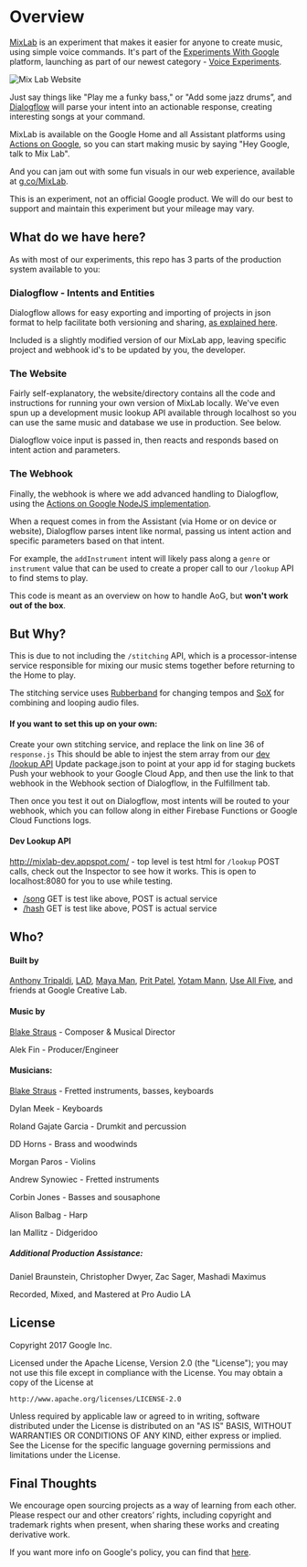 Overview
===

[MixLab] is an experiment that makes it easier for anyone to create music, using simple voice commands. It's part of the [Experiments With Google] platform, launching as part of our newest category - [Voice Experiments].

![Mix Lab Website](https://github.com/googlecreativelab/mix-lab/raw/master/images/mixlab.jpg)

Just say things like "Play me a funky bass," or "Add some jazz drums”, and [Dialogflow] will parse your intent into an actionable response, creating interesting songs at your command.

MixLab is available on the Google Home and all Assistant platforms using [Actions on Google], so you can start making music by saying "Hey Google, talk to Mix Lab".

And you can jam out with some fun visuals in our web experience, available at [g.co/MixLab](g.co/MixLab).

This is an experiment, not an official Google product. We will do our best to support and maintain this experiment but your mileage may vary.


What do we have here?
---

As with most of our experiments, this repo has 3 parts of the production system available to you:

### Dialogflow - Intents and Entities

Dialogflow allows for easy exporting and importing of projects in json format to help facilitate
both versioning and sharing, [as explained here](https://dialogflow.com/docs/best-practices/import-export-for-versions).

Included is a slightly modified version of our MixLab app, leaving specific project and webhook id's to be updated by you, the developer. 

### The Website

Fairly self-explanatory, the website/directory contains all the code and instructions for running
your own version of MixLab locally. We've even spun up a development music lookup API available through localhost so you can use the same music and database we use in production. See below.

Dialogflow voice input is passed in, then reacts and responds based on intent action and parameters.

### The Webhook

Finally, the webhook is where we add advanced handling to Dialogflow, using the [Actions on Google NodeJS implementation](https://github.com/actions-on-google/actions-on-google-nodejs).

When a request comes in from the Assistant (via Home or on device or website), Dialogflow parses intent like normal, passing us intent action and specific parameters based on that intent. 

For example, the `addInstrument` intent will likely pass along a `genre` or `instrument` value that
can be used to create a proper call to our `/lookup` API to find stems to play.

This code is meant as an overview on how to handle AoG, but <b>won't work out of the box</b>.

But Why?
---

This is due to not including the `/stitching` API, which is a processor-intense service 
responsible for mixing our music stems together before returning to the Home to play.

The stitching service uses [Rubberband] for changing tempos and [SoX] for combining 
and looping audio files.  

#### If you want to set this up on your own:
Create your own stitching service, and replace the link on line 36 of `response.js`
This should be able to injest the stem array from our [dev /lookup API](http://mixlab-dev.appspot.com/)
Update package.json to point at your app id for staging buckets
Push your webhook to your Google Cloud App, and then use the link to that webhook in the Webhook section of Dialogflow, in the Fulfillment tab.

Then once you test it out on Dialogflow, most intents will be routed to your webhook, which you can follow along in either Firebase Functions or Google Cloud Functions logs.

#### Dev Lookup API

http://mixlab-dev.appspot.com/ - top level is test html for `/lookup` POST calls, check out the Inspector to see how it works. This is open to localhost:8080 for you to use while testing.

* [/song](http://mixlab-dev.appspot.com/song) GET is test like above, POST is actual service
* [/hash](http://mixlab-dev.appspot.com/hash) GET is test like above, POST is actual service

Who?
---

#### Built by

[Anthony Tripaldi](https://github.com/trippedout), [LAD](http://lucasallendesigns.com/), [Maya Man](https://github.com/mayaman),
[Prit Patel](http://pritpatelfanclub.com/), [Yotam Mann](https://github.com/tambien), [Use All Five](https://useallfive.com/),
and friends at Google Creative Lab.

#### Music by

[Blake Straus](http://blakestraus.com/) - Composer & Musical Director

Alek Fin - Producer/Engineer

#### Musicians:

[Blake Straus](http://blakestraus.com/) - Fretted instruments, basses, keyboards

Dylan Meek - Keyboards

Roland Gajate Garcia - Drumkit and percussion

DD Horns - Brass and woodwinds

Morgan Paros - Violins

Andrew Synowiec - Fretted instruments

Corbin Jones - Basses and sousaphone

Alison Balbag - Harp

Ian Mallitz - Didgeridoo

##### Additional Production Assistance:

Daniel Braunstein, Christopher Dwyer, Zac Sager, Mashadi Maximus

Recorded, Mixed, and Mastered at Pro Audio LA

License
---

Copyright 2017 Google Inc.

Licensed under the Apache License, Version 2.0 (the "License");
you may not use this file except in compliance with the License.
You may obtain a copy of the License at

    http://www.apache.org/licenses/LICENSE-2.0

Unless required by applicable law or agreed to in writing, software
distributed under the License is distributed on an "AS IS" BASIS,
WITHOUT WARRANTIES OR CONDITIONS OF ANY KIND, either express or implied.
See the License for the specific language governing permissions and
limitations under the License.

Final Thoughts
---

We encourage open sourcing projects as a way of learning from each other. Please respect our and other creators’ rights, including copyright and trademark rights when present, when sharing these works and creating derivative work. 

If you want more info on Google's policy, you can find that [here](https://www.google.com/policies/).


[MixLab]: https://mixlab.withgoogle.com
[Experiments With Google]: https://experiments.withgoogle.com
[Voice Experiments]: https://experiments.withgoogle.com/voice
[Actions on Google]: https://developers.google.com/actions/ 
[Dialogflow]: https://www.dialogflow.com
[Rubberband]: http://rubberbandaudio.com/
[SoX]: http://sox.sourceforge.net/
